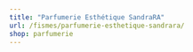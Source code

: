 ```yaml
---
title: "Parfumerie Esthétique SandraRA"
url: /fismes/parfumerie-esthetique-sandrara/
shop: parfumerie
---
```

